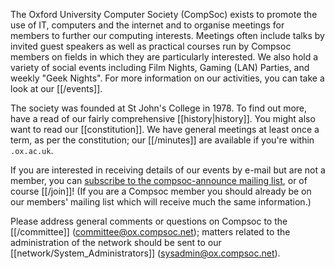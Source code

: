 
The Oxford University Computer Society (CompSoc) exists to promote the use of
IT, computers and the internet and to organise meetings for members to further
our computing interests.  Meetings often include talks by invited guest speakers
as well as practical courses run by Compsoc members on fields in which they are
particularly interested.  We also hold a variety of social events including Film
Nights, Gaming (LAN) Parties, and weekly "Geek Nights". For more information on 
our activities, you can take a look at our [[/events]].

The society was founded at St John's College in 1978.  To find out more, have a
read of our fairly comprehensive [[history|history]].  You might also want to read our
[[constitution]].  We have general meetings at least once a term, as per the
constitution; our [[/minutes]] are available if you're within `.ox.ac.uk`.

If you are interested in receiving details of our events by e-mail but are not a
member, you can [subscribe to the compsoc-announce mailing list][announce], or
of course [[/join]]!  (If you are a Compsoc member you should
already be on our members' mailing list which will receive much the same
information.)

Please address general comments or questions on Compsoc to the [[/committee]]
(<committee@ox.compsoc.net>); matters related to the administration of the
network should be sent to our [[network/System_Administrators]]
(<sysadmin@ox.compsoc.net>).

[announce]: http://lists.ox.compsoc.net/mailman/listinfo/compsoc-announce
